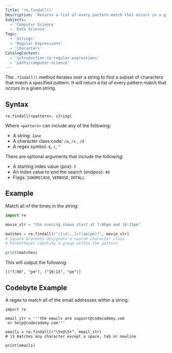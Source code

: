 ```yaml
---
Title: 're.findall()'
Description: 'Returns a list of every pattern match that occurs in a given string.'
Subjects:
  - 'Computer Science'
  - 'Data Science'
Tags:
  - 'Strings'
  - 'Regular Expressions'
  - 'Characters'
CatalogContent:
  - 'introduction-to-regular-expressions'
  - 'paths/computer-science'
---
```


The `.findall()` method iterates over a string to find a subset of characters that match a specified pattern. It will return a list of every pattern match that occurs in a given string.

## Syntax

```pseudo
re.findall(<pattern>, string)
```

Where `<pattern>` can include any of the following:

- A string: `Jane`
- A character class code: `/w`, `/s` , `/d`
- A regex symbol: `$`, `|`, `^`

There are optional arguments that include the following:

- A starting index value (pos): `3`
- An index value to end the search (endpos): `40`
- Flags: `IGNORECASE`, `VERBOSE`, `DOTALL`

## Example

Match all of the times in the string:

```py
import re

movie_str = "the evening shows start at 7:00pm and 10:15pm"

matches = re.findall(r"([\d:,.]+)(am|pm)?", movie_str)
# Square brackets designate a custom character class
# Parentheses identify a group within the pattern

print(matches)
```

This will output the following:

```shell
[("7:00", "pm"), ("10:15", "pm")]
```

## Codebyte Example

A regex to match all of the email addresses within a string:

```codebyte/python
import re

email_str = '''the emails are support@codecademy.com
 or help@codecademy.com'''

emails = re.findall(r"\S+@\S+", email_str)
# \S matches any character except a space, tab or newline

print(emails)
```
